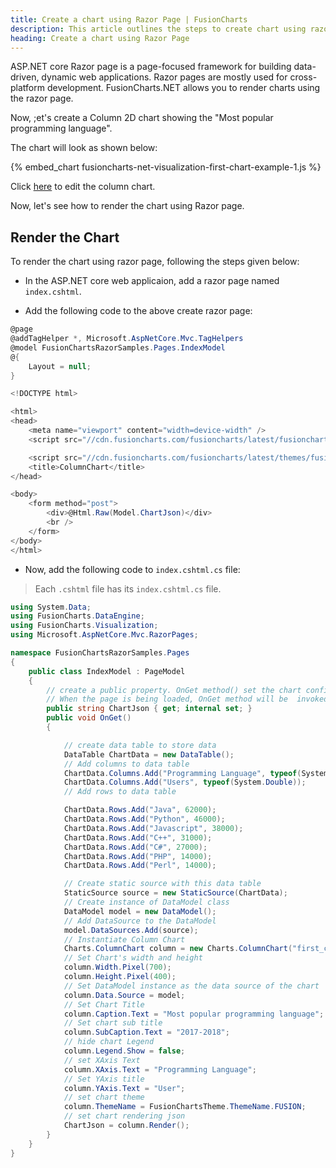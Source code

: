 ```yaml
---
title: Create a chart using Razor Page | FusionCharts
description: This article outlines the steps to create chart using razor page
heading: Create a chart using Razor Page
---
```


ASP.NET core Razor page is a page-focused framework for building data-driven, dynamic web applications. Razor pages are mostly used for cross-platform development. FusionCharts.NET allows you to render charts using the razor page.

Now, ;et's create a Column 2D chart showing the "Most popular programming language".

The chart will look as shown below:

{% embed_chart fusioncharts-net-visualization-first-chart-example-1.js %}

Click [here](https://dotnetfiddle.net/Dw6gBV) to edit the column chart.

Now, let's see how to render the chart using Razor page.

## Render the Chart

To render the chart using razor page, following the steps given below:

- In the ASP.NET core web applicaion, add a razor page named `index.cshtml`.

- Add the following code to the above create razor page:

```csharp
@page
@addTagHelper *, Microsoft.AspNetCore.Mvc.TagHelpers
@model FusionChartsRazorSamples.Pages.IndexModel
@{
    Layout = null;
}

<!DOCTYPE html>

<html>
<head>
    <meta name="viewport" content="width=device-width" />
    <script src="//cdn.fusioncharts.com/fusioncharts/latest/fusioncharts.js"></script>

    <script src="//cdn.fusioncharts.com/fusioncharts/latest/themes/fusioncharts.theme.fusion.js"></script>
    <title>ColumnChart</title>
</head>

<body>
    <form method="post">
        <div>@Html.Raw(Model.ChartJson)</div>
        <br />
    </form>
</body>
</html>
```

- Now, add the following code to `index.cshtml.cs` file:

> Each `.cshtml` file has its `index.cshtml.cs` file.

```csharp
using System.Data;
using FusionCharts.DataEngine;
using FusionCharts.Visualization;
using Microsoft.AspNetCore.Mvc.RazorPages;

namespace FusionChartsRazorSamples.Pages
{
    public class IndexModel : PageModel
    {
        // create a public property. OnGet method() set the chart configuration json in this property.
        // When the page is being loaded, OnGet method will be  invoked
        public string ChartJson { get; internal set; }
        public void OnGet()
        {

            // create data table to store data
            DataTable ChartData = new DataTable();
            // Add columns to data table
            ChartData.Columns.Add("Programming Language", typeof(System.String));
            ChartData.Columns.Add("Users", typeof(System.Double));
            // Add rows to data table

            ChartData.Rows.Add("Java", 62000);
            ChartData.Rows.Add("Python", 46000);
            ChartData.Rows.Add("Javascript", 38000);
            ChartData.Rows.Add("C++", 31000);
            ChartData.Rows.Add("C#", 27000);
            ChartData.Rows.Add("PHP", 14000);
            ChartData.Rows.Add("Perl", 14000);

            // Create static source with this data table
            StaticSource source = new StaticSource(ChartData);
            // Create instance of DataModel class
            DataModel model = new DataModel();
            // Add DataSource to the DataModel
            model.DataSources.Add(source);
            // Instantiate Column Chart
            Charts.ColumnChart column = new Charts.ColumnChart("first_chart");
            // Set Chart's width and height
            column.Width.Pixel(700);
            column.Height.Pixel(400);
            // Set DataModel instance as the data source of the chart
            column.Data.Source = model;
            // Set Chart Title
            column.Caption.Text = "Most popular programming language";
            // Set chart sub title
            column.SubCaption.Text = "2017-2018";
            // hide chart Legend
            column.Legend.Show = false;
            // set XAxis Text
            column.XAxis.Text = "Programming Language";
            // Set YAxis title
            column.YAxis.Text = "User";
            // set chart theme
            column.ThemeName = FusionChartsTheme.ThemeName.FUSION;
            // set chart rendering json
            ChartJson = column.Render();
        }
    }
}
```
